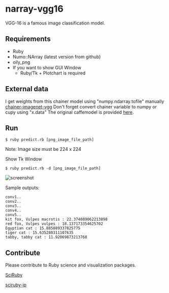 # narray-vgg16

VGG-16 is a famous image classification model.

## Requirements
- Ruby
- Numo::NArray (latest version from github)
- oily_png
- If you want to show GUI Window 
  - Ruby/Tk + Plotchart is required

## External data
I get weights from this chainer model using "numpy.ndarray.tofile" manually
[chainer-imagenet-vgg](https://github.com/mitmul/chainer-imagenet-vgg)
Don't forget convert chainer variable to numpy or cupy using "x.data"
The original caffemodel is provided [here](https://gist.github.com/ksimonyan/211839e770f7b538e2d8#file-readme-md).

## Run
```
$ ruby predict.rb [png_image_file_path]
```
Note: Image size must be 224 x 224

Show Tk Window
```
$ ruby predict.rb -d [png_image_file_path]
```
![screenshot](https://raw.githubusercontent.com/kojix2/narray-vgg16/images/vggcat.png)

Sample outputs:
```
conv1..
conv2..
conv3..
conv4..
conv5..
kit fox, Vulpes macrotis : 22.374089062213898
red fox, Vulpes vulpes : 18.137173354625702
Egyptian cat : 15.885089337825775
tiger cat : 15.635280311107635
tabby, tabby cat : 11.92069873213768
```

## Contribute
Please contribute to Ruby science and visualization packages.

[SciRuby](https://github.com/SciRuby)

[sciruby-jp](https://github.com/sciruby-jp)

